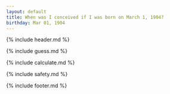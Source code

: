 ```yaml
---
layout: default
title: When was I conceived if I was born on March 1, 1904?
birthday: Mar 01, 1904
---
```


{% include header.md %}

{% include guess.md %}

{% include calculate.md %}

{% include safety.md %}

{% include footer.md %}



